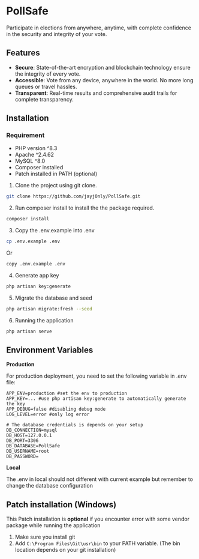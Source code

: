 
# PollSafe

Participate in elections from anywhere, anytime, with complete confidence in the security and integrity of your vote.



## Features
- **Secure**: State-of-the-art encryption and blockchain technology ensure the integrity of every vote.
- **Accessible**: Vote from any device, anywhere in the world. No more long queues or travel hassles.
- **Transparent**: Real-time results and comprehensive audit trails for complete transparency.

## Installation
### Requirement
- PHP version ^8.3
- Apache ^2.4.62
- MySQL ^8.0
- Composer installed
- Patch installed in PATH (optional)

1. Clone the project using git clone.
```bash
git clone https://github.com/jayjOnly/PollSafe.git
```
2. Run composer install to install the the package required.

```bash
composer install
```
3. Copy the .env.example into .env
```bash
cp .env.example .env
```
Or
```bash
copy .env.example .env
```
4. Generate app key
```bash
php artisan key:generate
```
5. Migrate the database and seed
```bash
php artisan migrate:fresh --seed
```
6. Running the application
```bash
php artisan serve
```


## Environment Variables
**Production**

For production deployment, you need to set the following variable in .env file:

```.env
APP_ENV=production #set the env to production
APP_KEY=... #use php artisan key:generate to automatically generate the key
APP_DEBUG=false #disabling debug mode
LOG_LEVEL=error #only log error

# The database credentials is depends on your setup
DB_CONNECTION=mysql
DB_HOST=127.0.0.1
DB_PORT=3306
DB_DATABASE=PollSafe
DB_USERNAME=root
DB_PASSWORD=
```

**Local**

The .env in local should not different with current example but remember to change the database configuration

## Patch installation (Windows)
This Patch installation is **optional** if you encounter error with some vendor package while running the application
1. Make sure you install git
2. Add `C:\Program Files\Git\usr\bin` to your PATH variable. (The bin location depends on your git installation)